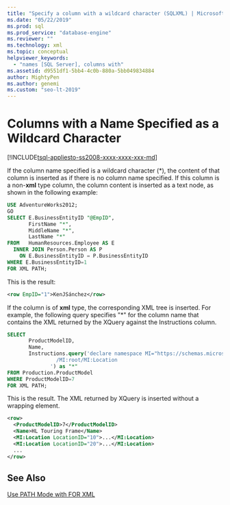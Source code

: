 ```yaml
---
title: "Specify a column with a wildcard character (SQLXML) | Microsoft Docs"
ms.date: "05/22/2019"
ms.prod: sql
ms.prod_service: "database-engine"
ms.reviewer: ""
ms.technology: xml
ms.topic: conceptual
helpviewer_keywords: 
  - "names [SQL Server], columns with"
ms.assetid: d9551df1-5bb4-4c0b-880a-5bb049834884
author: MightyPen
ms.author: genemi
ms.custom: "seo-lt-2019"
---
```

# Columns with a Name Specified as a Wildcard Character

[!INCLUDE[tsql-appliesto-ss2008-xxxx-xxxx-xxx-md](../../includes/tsql-appliesto-ss2008-xxxx-xxxx-xxx-md.md)]

If the column name specified is a wildcard character (\*), the content of that column is inserted as if there is no column name specified. If this column is a non-**xml** type column, the column content is inserted as a text node, as shown in the following example:  
  
```sql
USE AdventureWorks2012;  
GO  
SELECT E.BusinessEntityID "@EmpID",   
       FirstName "*",   
       MiddleName "*",   
       LastName "*"  
FROM   HumanResources.Employee AS E  
  INNER JOIN Person.Person AS P  
    ON E.BusinessEntityID = P.BusinessEntityID  
WHERE E.BusinessEntityID=1  
FOR XML PATH;  
```  
  
 This is the result:  

```xml
<row EmpID="1">KenJSánchez</row>
```

 If the column is of **xml** type, the corresponding XML tree is inserted. For example, the following query specifies "*" for the column name that contains the XML returned by the XQuery against the Instructions column.  
  
```sql
SELECT   
       ProductModelID,  
       Name,  
       Instructions.query('declare namespace MI="https://schemas.microsoft.com/sqlserver/2004/07/adventure-works/ProductModelManuInstructions"  
                /MI:root/MI:Location   
              ') as "*"  
FROM Production.ProductModel  
WHERE ProductModelID=7  
FOR XML PATH;   
```  
  
 This is the result. The XML returned by XQuery is inserted without a wrapping element.  

```xml
<row>
  <ProductModelID>7</ProductModelID>
  <Name>HL Touring Frame</Name>
  <MI:Location LocationID="10">...</MI:Location>
  <MI:Location LocationID="20">...</MI:Location>
  ...
</row>
```

## See Also  
 [Use PATH Mode with FOR XML](../../relational-databases/xml/use-path-mode-with-for-xml.md)  
  
  

